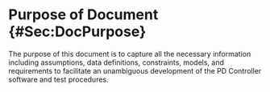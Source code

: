 # Purpose of Document {#Sec:DocPurpose}

The purpose of this document is to capture all the necessary information including assumptions, data definitions, constraints, models, and requirements to facilitate an unambiguous development of the PD Controller software and test procedures.
